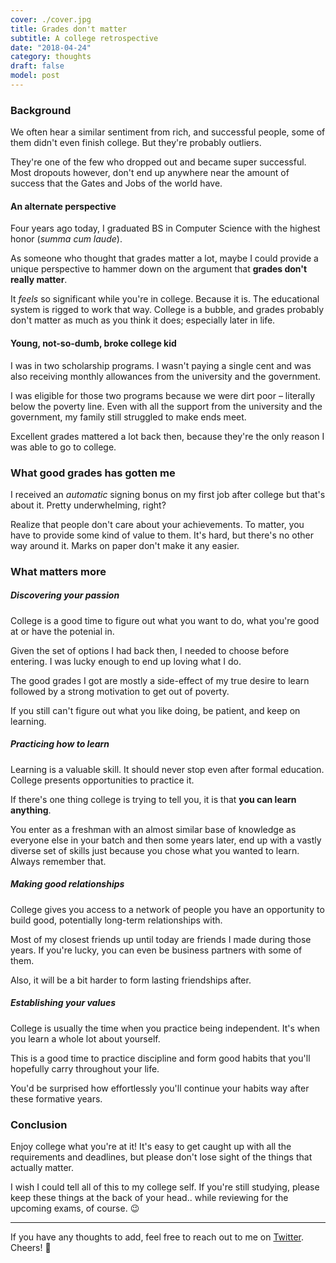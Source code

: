 ```yaml
---
cover: ./cover.jpg
title: Grades don't matter
subtitle: A college retrospective
date: "2018-04-24"
category: thoughts
draft: false
model: post
---
```


### Background
We often hear a similar sentiment from rich, and successful people, some of them didn't even finish college. But they're probably outliers.

They're one of the few who dropped out and became super successful. Most dropouts however, don't end up anywhere near the amount of success that the Gates and Jobs of the world have.

#### An alternate perspective
Four years ago today, I graduated BS in Computer Science with the highest honor (_summa cum laude_).

As someone who thought that grades matter a lot, maybe I could provide a unique perspective to hammer down on the argument that **grades don't really matter**.

It _feels_ so significant while you're in college. Because it is. The educational system is rigged to work that way. College is a bubble, and grades probably don't matter as much as you think it does; especially later in life.

#### Young, not-so-dumb, broke college kid
I was in two scholarship programs. I wasn't paying a single cent and was also receiving monthly allowances from the university and the government.

I was eligible for those two programs because we were dirt poor – literally below the poverty line. Even with all the support from the university and the government, my family still struggled to make ends meet.

Excellent grades mattered a lot back then, because they're the only reason I was able to go to college.

### What good grades has gotten me
I received an _automatic_ signing bonus on my first job after college but that's about it. Pretty underwhelming, right?

Realize that people don't care about your achievements. To matter, you have to provide some kind of value to them. It's hard, but there's no other way around it. Marks on paper don't make it any easier.

### What matters more
##### Discovering your passion
College is a good time to figure out what you want to do, what you're good at or have the potenial in.

Given the set of options I had back then, I needed to choose before entering. I was lucky enough to end up loving what I do.

The good grades I got are mostly a side-effect of my true desire to learn followed by a strong motivation to get out of poverty.

If you still can't figure out what you like doing, be patient, and keep on learning.

##### Practicing how to learn
Learning is a valuable skill. It should never stop even after formal education. College presents opportunities to practice it.

If there's one thing college is trying to tell you, it is that **you can learn anything**.

You enter as a freshman with an almost similar base of knowledge as everyone else in your batch and then some years later, end up with a vastly diverse set of skills just because you chose what you wanted to learn. Always remember that.

##### Making good relationships
College gives you access to a network of people you have an opportunity to build good, potentially long-term relationships with.

Most of my closest friends up until today are friends I made during those years. If you're lucky, you can even be business partners with some of them.

Also, it will be a bit harder to form lasting friendships after.

##### Establishing your values
College is usually the time when you practice being independent. It's when you learn a whole lot about yourself.

This is a good time to practice discipline and form good habits that you'll hopefully carry throughout your life.

You'd be surprised how effortlessly you'll continue your habits way after these formative years.

### Conclusion
Enjoy college what you're at it! It's easy to get caught up with all the requirements and deadlines, but please don't lose sight of the things that actually matter.

I wish I could tell all of this to my college self. If you're still studying, please keep these things at the back of your head.. while reviewing for the upcoming exams, of course. 😉

---

If you have any thoughts to add, feel free to reach out to me on [Twitter](https://twitter.com/nelonoel). Cheers! 🍻
